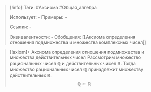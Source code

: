 > [!info]
> Тэги: #Аксиома #Общая_алгебра  
> 
> Использует: *-*
> Примеры: *-*
> 
> Ссылки: *-*
> 
> Эквивалентности: *-*
> Обобщения: [[Аксиомa определения отношения подмножества и множества комплексных чисел]]

> [!axiom]+ Аксиомa определения отношения подмножества и множества действительных чисел
> Рассмотрим множество рациональных чисел $\mathbb{Q}$ и действительных чисел $\mathbb{R}$. Тогда множество рациональных чисел $\mathbb{Q}$ принадлежит множеству действительных $\mathbb{R}$.  
> $$\mathbb{Q}\subset \mathbb{R}$$
